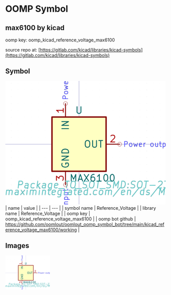 # OOMP Symbol  
## max6100  by kicad  
  
oomp key: oomp_kicad_reference_voltage_max6100  
  
source repo at: [https://gitlab.com/kicad/libraries/kicad-symbols](https://gitlab.com/kicad/libraries/kicad-symbols)  
## Symbol  
  
[![working.png](working_600.png)](working.png)  
| name | value | 
| --- | --- | 
| symbol name | Reference_Voltage | 
| library name | Reference_Voltage | 
| oomp key | oomp_kicad_reference_voltage_max6100 | 
| oomp bot github | https://github.com/oomlout/oomlout_oomp_symbol_bot/tree/main/kicad_reference_voltage_max6100/working | 
## Images  
  
[![working.png](working_140.png)](working.png)  
